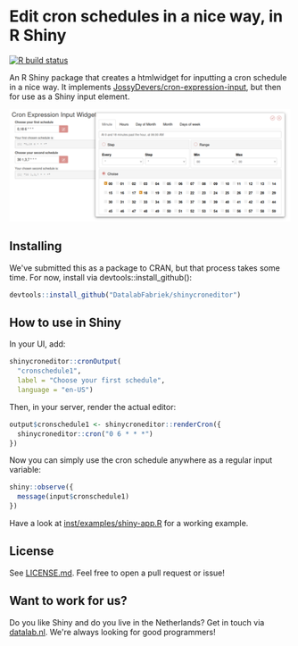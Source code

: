 # Edit cron schedules in a nice way, in R Shiny
[![R build status](https://github.com/DatalabFabriek/shinycroneditor/workflows/R-CMD-check/badge.svg)](https://github.com/DatalabFabriek/shinycroneditor/actions)

An R Shiny package that creates a htmlwidget for inputting a cron schedule in a 
nice way. It implements 
[JossyDevers/cron-expression-input](https://github.com/JossyDevers/cron-expression-input/),
but then for use as a Shiny input element.

![Screenshot of the Shiny example app with shinycroneditor](dev/img/screenshot-example-app.png)

## Installing
We've submitted this as a package to CRAN, but that process takes some time. 
For now, install via devtools::install_github():

```r
devtools::install_github("DatalabFabriek/shinycroneditor")
```

## How to use in Shiny
In your UI, add:
```r
shinycroneditor::cronOutput(
  "cronschedule1", 
  label = "Choose your first schedule", 
  language = "en-US")
```

Then, in your server, render the actual editor:
```r
output$cronschedule1 <- shinycroneditor::renderCron({
  shinycroneditor::cron("0 6 * * *")
})
```

Now you can simply use the cron schedule anywhere as a regular input variable:
```r
shiny::observe({
  message(input$cronschedule1)
})
```

Have a look at [inst/examples/shiny-app.R](https://github.com/DatalabFabriek/shinycroneditor/inst/examples/shiny-app.R) for a
working example.

## License
See [LICENSE.md](https://github.com/DatalabFabriek/shinycroneditor/LICENSE.md). Feel free to open a pull request or issue!

## Want to work for us?
Do you like Shiny and do you live in the Netherlands? Get in touch via
[datalab.nl](https://www.datalab.nl). We're always looking for good programmers!